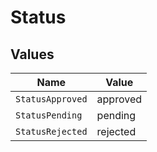 # Status


## Values

| Name             | Value            |
| ---------------- | ---------------- |
| `StatusApproved` | approved         |
| `StatusPending`  | pending          |
| `StatusRejected` | rejected         |